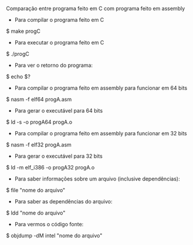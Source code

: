 Comparação entre programa feito em C com programa feito em assembly

- Para compilar o programa feito em C

$ make progC

- Para executar o programa feito em C

$ ./progC

- Para ver o retorno do programa:

$ echo $?

- Para compilar o programa feito em assembly para funcionar em 64 bits

$ nasm -f elf64 progA.asm

- Para gerar o executável para 64 bits

$ ld -s -o progA64 progA.o

- Para compilar o programa feito em assembly para funcionar em 32 bits

$ nasm -f elf32 progA.asm

- Para gerar o executável para 32 bits

$ ld -m elf_i386 -o progA32 progA.o

- Para saber informações sobre um arquivo (inclusive dependências):

$ file "nome do arquivo"

- Para saber as dependências do arquivo:

$ ldd "nome do arquivo"

- Para vermos o código fonte:

$ objdump -dM intel "nome do arquivo"
